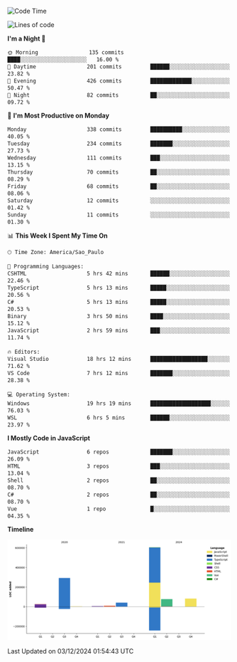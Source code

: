 <!--START_SECTION:waka-->
![Code Time](http://img.shields.io/badge/Code%20Time-2%2C929%20hrs%2045%20mins-blue)

![Lines of code](https://img.shields.io/badge/From%20Hello%20World%20I%27ve%20Written-1.1%20million%20lines%20of%20code-blue)

**I'm a Night 🦉** 

```text
🌞 Morning                135 commits         ████░░░░░░░░░░░░░░░░░░░░░   16.00 % 
🌆 Daytime                201 commits         ██████░░░░░░░░░░░░░░░░░░░   23.82 % 
🌃 Evening                426 commits         █████████████░░░░░░░░░░░░   50.47 % 
🌙 Night                  82 commits          ██░░░░░░░░░░░░░░░░░░░░░░░   09.72 % 
```
📅 **I'm Most Productive on Monday** 

```text
Monday                   338 commits         ██████████░░░░░░░░░░░░░░░   40.05 % 
Tuesday                  234 commits         ███████░░░░░░░░░░░░░░░░░░   27.73 % 
Wednesday                111 commits         ███░░░░░░░░░░░░░░░░░░░░░░   13.15 % 
Thursday                 70 commits          ██░░░░░░░░░░░░░░░░░░░░░░░   08.29 % 
Friday                   68 commits          ██░░░░░░░░░░░░░░░░░░░░░░░   08.06 % 
Saturday                 12 commits          ░░░░░░░░░░░░░░░░░░░░░░░░░   01.42 % 
Sunday                   11 commits          ░░░░░░░░░░░░░░░░░░░░░░░░░   01.30 % 
```


📊 **This Week I Spent My Time On** 

```text
🕑︎ Time Zone: America/Sao_Paulo

💬 Programming Languages: 
CSHTML                   5 hrs 42 mins       ██████░░░░░░░░░░░░░░░░░░░   22.46 % 
TypeScript               5 hrs 13 mins       █████░░░░░░░░░░░░░░░░░░░░   20.56 % 
C#                       5 hrs 13 mins       █████░░░░░░░░░░░░░░░░░░░░   20.53 % 
Binary                   3 hrs 50 mins       ████░░░░░░░░░░░░░░░░░░░░░   15.12 % 
JavaScript               2 hrs 59 mins       ███░░░░░░░░░░░░░░░░░░░░░░   11.74 % 

🔥 Editors: 
Visual Studio            18 hrs 12 mins      ██████████████████░░░░░░░   71.62 % 
VS Code                  7 hrs 12 mins       ███████░░░░░░░░░░░░░░░░░░   28.38 % 

💻 Operating System: 
Windows                  19 hrs 19 mins      ███████████████████░░░░░░   76.03 % 
WSL                      6 hrs 5 mins        ██████░░░░░░░░░░░░░░░░░░░   23.97 % 
```

**I Mostly Code in JavaScript** 

```text
JavaScript               6 repos             ███████░░░░░░░░░░░░░░░░░░   26.09 % 
HTML                     3 repos             ███░░░░░░░░░░░░░░░░░░░░░░   13.04 % 
Shell                    2 repos             ██░░░░░░░░░░░░░░░░░░░░░░░   08.70 % 
C#                       2 repos             ██░░░░░░░░░░░░░░░░░░░░░░░   08.70 % 
Vue                      1 repo              █░░░░░░░░░░░░░░░░░░░░░░░░   04.35 % 
```



**Timeline**

![Lines of Code chart](https://raw.githubusercontent.com/jonhoffmam/jonhoffmam/master/assets/bar_graph.png)


 Last Updated on 03/12/2024 01:54:43 UTC
<!--END_SECTION:waka-->
